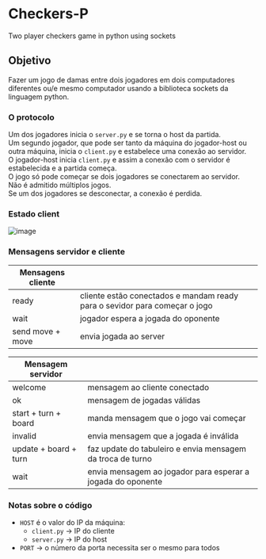 # Checkers-P
Two player checkers game in python using sockets

## Objetivo
Fazer um jogo de damas entre dois jogadores em dois computadores diferentes ou/e mesmo computador usando a biblioteca sockets da linguagem python.

### O protocolo
Um dos jogadores inicia o `server.py` e se torna o host da partida.</br>
Um segundo jogador, que pode ser tanto da máquina do jogador-host ou outra máquina, inicia o `client.py` e estabelece uma conexão ao servidor.</br> 
O jogador-host inicia `client.py` e assim a conexão com o servidor é estabelecida e a partida começa.</br>
O jogo só pode começar se dois jogadores se conectarem ao servidor.</br>
Não é admitido múltiplos jogos.</br>
Se um dos jogadores se desconectar, a conexão é perdida.</br>

### Estado client
![image](https://github.com/raissa-coelho/Checkers-P/assets/72715305/0b204601-b321-48e1-be4e-b4662e31f14d)

### Mensagens servidor e cliente

| Mensagens cliente| |
|--- | --- | 
| ready| cliente estão conectados e mandam ready para o sevidor para começar o jogo|
| wait | jogador espera a jogada do oponente |
| send move + move| envia jogada ao server |

| Mensagem servidor | |
| --- | --- |
| welcome | mensagem ao cliente conectado |
| ok | mensagem de jogadas válidas |
| start + turn + board | manda mensagem que o jogo vai começar |
| invalid | envia mensagem que a jogada é inválida |
| update + board + turn | faz update do tabuleiro e envia mensagem da troca de turno |
| wait | envia mensagem ao jogador para esperar a jogada do oponente |

### Notas sobre o código
- `HOST` é o valor do IP da máquina:
    - `client.py` -> IP do cliente
    - `server.py` -> IP do host
- `PORT` -> o número da porta necessita ser o mesmo para todos
